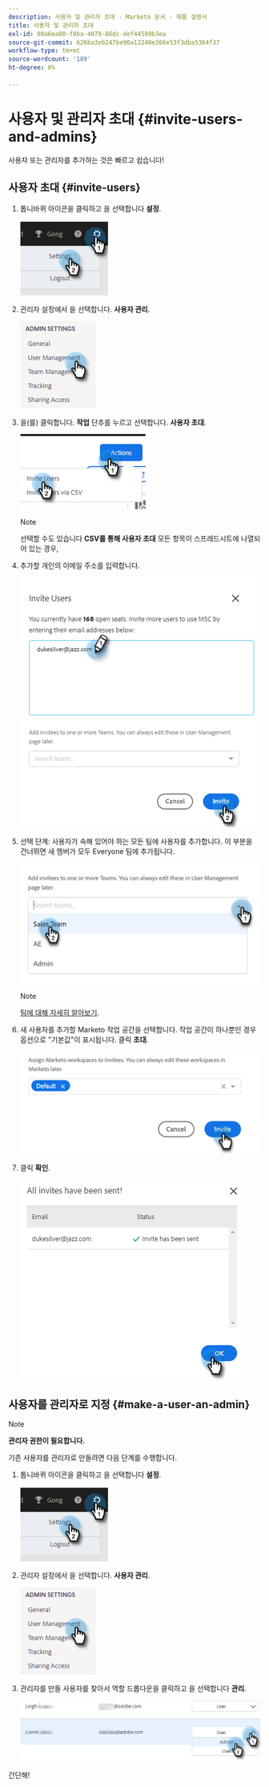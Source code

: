 ```yaml
---
description: 사용자 및 관리자 초대 - Marketo 문서 - 제품 설명서
title: 사용자 및 관리자 초대
exl-id: 00a6ea00-f8ba-4079-86dc-def44599b3ea
source-git-commit: 626ba3eb247be90a12240e366e53f3dba5364f37
workflow-type: tm+mt
source-wordcount: '189'
ht-degree: 0%

---
```


# 사용자 및 관리자 초대 {#invite-users-and-admins}

사용자 또는 관리자를 추가하는 것은 빠르고 쉽습니다!

## 사용자 초대 {#invite-users}

1. 톱니바퀴 아이콘을 클릭하고 을 선택합니다 **설정**.

   ![](assets/invite-users-and-admins-1.png)

1. 관리자 설정에서 을 선택합니다. **사용자 관리**.

   ![](assets/invite-users-and-admins-2.png)

1. 을(를) 클릭합니다. **작업** 단추를 누르고 선택합니다. **사용자 초대**.

   ![](assets/invite-users-and-admins-3.png)

   >[!NOTE]
   >
   >선택할 수도 있습니다 **CSV를 통해 사용자 초대** 모든 항목이 스프레드시트에 나열되어 있는 경우,

1. 추가할 개인의 이메일 주소를 입력합니다.

   ![](assets/invite-users-and-admins-4.png)

1. 선택 단계: 사용자가 속해 있어야 하는 모든 팀에 사용자를 추가합니다. 이 부분을 건너뛰면 새 멤버가 모두 Everyone 팀에 추가됩니다.

   ![](assets/invite-users-and-admins-5.png)

   >[!NOTE]
   >
   >[팀에 대해 자세히 알아보기](/help/marketo/product-docs/marketo-sales-insight/actions/admin/creating-a-team.md).

1. 새 사용자를 추가할 Marketo 작업 공간을 선택합니다. 작업 공간이 하나뿐인 경우 옵션으로 &quot;기본값&quot;이 표시됩니다. 클릭 **초대**.

   ![](assets/invite-users-and-admins-6.png)

1. 클릭 **확인**.

   ![](assets/invite-users-and-admins-7.png)

## 사용자를 관리자로 지정 {#make-a-user-an-admin}

>[!NOTE]
>
>**관리자 권한이 필요합니다.**

기존 사용자를 관리자로 만들려면 다음 단계를 수행합니다.

1. 톱니바퀴 아이콘을 클릭하고 을 선택합니다 **설정**.

   ![](assets/invite-users-and-admins-8.png)

1. 관리자 설정에서 을 선택합니다. **사용자 관리**.

   ![](assets/invite-users-and-admins-9.png)

1. 관리자를 만들 사용자를 찾아서 역할 드롭다운을 클릭하고 을 선택합니다 **관리**.

   ![](assets/invite-users-and-admins-10.png)

간단해!
